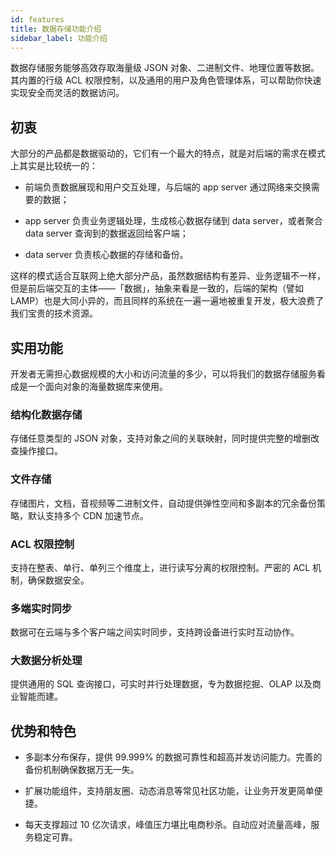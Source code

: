 ```yaml
---
id: features
title: 数据存储功能介绍
sidebar_label: 功能介绍
---
```



数据存储服务能够高效存取海量级 JSON 对象、二进制文件、地理位置等数据。其内置的行级 ACL 权限控制，以及通用的用户及角色管理体系，可以帮助你快速实现安全而灵活的数据访问。

## 初衷

大部分的产品都是数据驱动的，它们有一个最大的特点，就是对后端的需求在模式上其实是比较统一的：

- 前端负责数据展现和用户交互处理，与后端的 app server 通过网络来交换需要的数据；

- app server 负责业务逻辑处理，生成核心数据存储到 data server，或者聚合 data server 查询到的数据返回给客户端；

- data server 负责核心数据的存储和备份。

这样的模式适合互联网上绝大部分产品，虽然数据结构有差异、业务逻辑不一样，但是前后端交互的主体——「数据」，抽象来看是一致的，后端的架构（譬如 LAMP）也是大同小异的，而且同样的系统在一遍一遍地被重复开发，极大浪费了我们宝贵的技术资源。

## 实用功能

开发者无需担心数据规模的大小和访问流量的多少，可以将我们的数据存储服务看成是一个面向对象的海量数据库来使用。

### 结构化数据存储

存储任意类型的 JSON 对象，支持对象之间的关联映射，同时提供完整的增删改查操作接口。

### 文件存储

存储图片，文档，音视频等二进制文件，自动提供弹性空间和多副本的冗余备份策略，默认支持多个 CDN 加速节点。

### ACL 权限控制

支持在整表、单行、单列三个维度上，进行读写分离的权限控制。严密的 ACL 机制，确保数据安全。

### 多端实时同步

数据可在云端与多个客户端之间实时同步，支持跨设备进行实时互动协作。

### 大数据分析处理

提供通用的 SQL 查询接口，可实时并行处理数据，专为数据挖掘、OLAP 以及商业智能而建。

## 优势和特色

- 多副本分布保存，提供 99.999% 的数据可靠性和超高并发访问能力。完善的备份机制确保数据万无一失。

- 扩展功能组件，支持朋友圈、动态消息等常见社区功能，让业务开发更简单便捷。

- 每天支撑超过 10 亿次请求，峰值压力堪比电商秒杀。自动应对流量高峰，服务稳定可靠。

